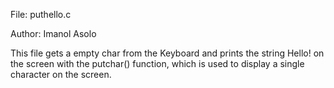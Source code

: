 File: puthello.c

Author: Imanol Asolo

This file gets a empty char from the Keyboard and prints the string Hello! on the screen with the putchar() function, which is used to display a single character on the screen.

